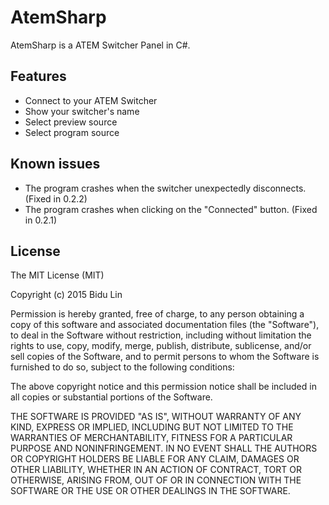 # AtemSharp
AtemSharp is a ATEM Switcher Panel in C#.

## Features
- Connect to your ATEM Switcher
- Show your switcher's name
- Select preview source
- Select program source

## Known issues
- The program crashes when the switcher unexpectedly disconnects. (Fixed in 0.2.2)
- The program crashes when clicking on the "Connected" button. (Fixed in 0.2.1)

## License
The MIT License (MIT)

Copyright (c) 2015 Bidu Lin

Permission is hereby granted, free of charge, to any person obtaining a copy
of this software and associated documentation files (the "Software"), to deal
in the Software without restriction, including without limitation the rights
to use, copy, modify, merge, publish, distribute, sublicense, and/or sell
copies of the Software, and to permit persons to whom the Software is
furnished to do so, subject to the following conditions:

The above copyright notice and this permission notice shall be included in all
copies or substantial portions of the Software.

THE SOFTWARE IS PROVIDED "AS IS", WITHOUT WARRANTY OF ANY KIND, EXPRESS OR
IMPLIED, INCLUDING BUT NOT LIMITED TO THE WARRANTIES OF MERCHANTABILITY,
FITNESS FOR A PARTICULAR PURPOSE AND NONINFRINGEMENT. IN NO EVENT SHALL THE
AUTHORS OR COPYRIGHT HOLDERS BE LIABLE FOR ANY CLAIM, DAMAGES OR OTHER
LIABILITY, WHETHER IN AN ACTION OF CONTRACT, TORT OR OTHERWISE, ARISING FROM,
OUT OF OR IN CONNECTION WITH THE SOFTWARE OR THE USE OR OTHER DEALINGS IN THE
SOFTWARE.